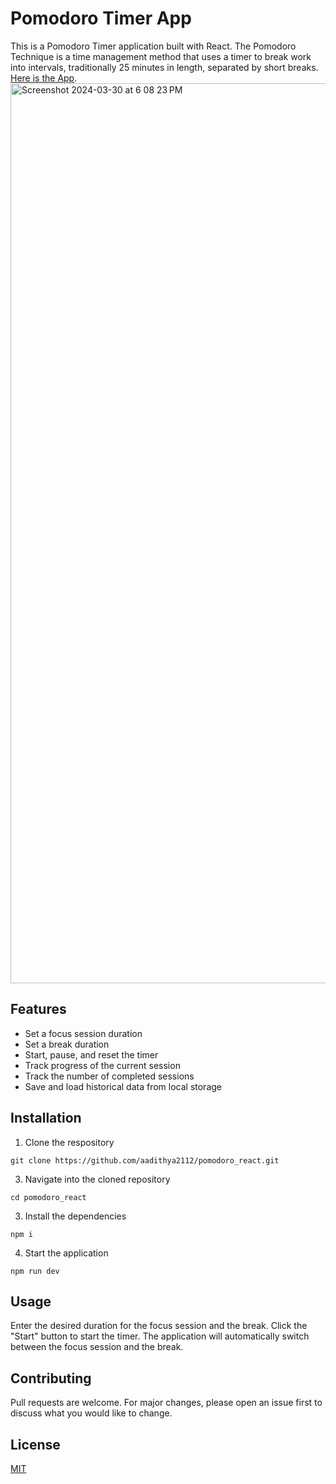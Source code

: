 # Pomodoro Timer App

This is a Pomodoro Timer application built with React. The Pomodoro Technique is a time management method that uses a timer to break work into intervals, traditionally 25 minutes in length, separated by short breaks. [Here is the App](https://pomodoro-react-8x3du4x29-aadithya2112s-projects.vercel.app/).
<img width="1440" alt="Screenshot 2024-03-30 at 6 08 23 PM" src="https://github.com/aadithya2112/pomodoro_react/assets/82932051/9698b380-978c-4024-94c6-b8281ffae8ad">

## Features
- Set a focus session duration
- Set a break duration
- Start, pause, and reset the timer
- Track progress of the current session
- Track the number of completed sessions
- Save and load historical data from local storage

## Installation
1. Clone the respository
```
git clone https://github.com/aadithya2112/pomodoro_react.git
```

3.  Navigate into the cloned repository
   ```
cd pomodoro_react
   ```
3. Install the dependencies
  ```
npm i
```
4. Start the application
```
npm run dev
```

## Usage

Enter the desired duration for the focus session and the break. Click the "Start" button to start the timer. The application will automatically switch between the focus session and the break.

## Contributing

Pull requests are welcome. For major changes, please open an issue first to discuss what you would like to change.

## License

[MIT](https://choosealicense.com/licenses/mit/)
